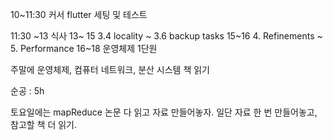 
10~11:30 커서 flutter 세팅 및 테스트

11:30 ~13 식사
13~ 15 3.4 locality ~ 3.6 backup tasks
15~16 4. Refinements ~ 5. Performance
16~18 운영체제 1단원

주말에 운영체제, 컴퓨터 네트워크, 분산 시스템 책 읽기

순공 : 5h

토요일에는 mapReduce 논문 다 읽고 자료 만들어놓자.
일단 자료 한 번 만들어놓고, 참고할 책 더 읽기.